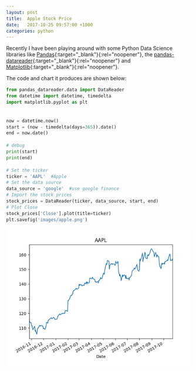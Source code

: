 ```yaml
---
layout: post
title:  Apple Stock Price
date:   2017-10-25 09:57:00 +1000
categories: python
---
```


Recently I have been playing around with some Python Data Science libraries like [Pandas](https://pandas.pydata.org/){:target="_blank"}{:rel="noopener"}, the [pandas-datareader](https://pandas-datareader.readthedocs.io/en/latest/){:target="_blank"}{:rel="noopener"} and [Matplotlib](https://matplotlib.org/){:target="_blank"}{:rel="noopener"}.

The code and chart it produces are shown below:

```python
from pandas_datareader.data import DataReader
from datetime import datetime, timedelta
import matplotlib.pyplot as plt


now = datetime.now()
start = (now - timedelta(days=365)).date()
end = now.date()

# debug
print(start)
print(end)

# Set the ticker
ticker = 'AAPL'  #Apple
# Set the data source
data_source = 'google'  #use google finance
# Import the stock prices
stock_prices = DataReader(ticker, data_source, start, end)
# Plot Close
stock_prices['Close'].plot(title=ticker)
plt.savefig('images/apple.png')
```

![Apple stock price](/images/apple.png)



